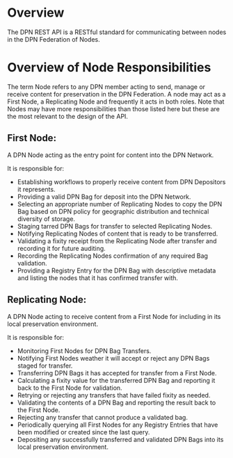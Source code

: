 # Overview

The DPN REST API is a RESTful standard for communicating between nodes in the DPN Federation of Nodes.  

# Overview of Node Responsibilities

The term Node refers to any DPN member acting to send, manage or receive content for preservation in the DPN Federation.  A node may act as a First Node, a Replicating Node and frequently it acts in both roles.  Note that Nodes may have more responsibilities than those listed here but these are the most relevant to the design of the API.

## First Node: 

A DPN Node acting as the entry point for content into the DPN Network. 

It is responsible for:
* Establishing workflows to properly receive content from DPN Depositors it represents.
* Providing a valid DPN Bag for deposit into the DPN Network.
* Selecting an appropriate number of Replicating Nodes to copy the DPN Bag based on DPN policy for geographic distribution and technical diversity of storage.
* Staging tarred DPN Bags for transfer to selected Replicating Nodes.
* Notifying Replicating Nodes of content that is ready to be transferred.
* Validating a fixity receipt from the Replicating Node after transfer and recording it for future auditing.
* Recording the Replicating Nodes confirmation of any required Bag validation.
* Providing a Registry Entry for the DPN Bag with descriptive metadata and listing the nodes that it has confirmed transfer with.

## Replicating Node:

A DPN Node acting to receive content from a First Node for including in its local preservation environment.

It is responsible for:
* Monitoring First Nodes for DPN Bag Transfers.
* Notifying First Nodes weather it will accept or reject any DPN Bags staged for transfer.
* Transferring DPN Bags it has accepted for transfer from a First Node.
* Calculating a fixity value for the transferred DPN Bag and reporting it back to the First Node for validation.
* Retrying or rejecting any transfers that have failed fixity as needed.
* Validating the contents of a DPN Bag and reporting the result back to the First Node.
* Rejecting any transfer that cannot produce a validated bag.
* Periodically querying all First Nodes for any Registry Entries that have been modified or created since the last query.
* Depositing any successfully transferred and validated DPN Bags into its local preservation environment.